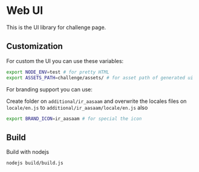 # Web UI

This is the UI library for challenge page.

## Customization

For custom the UI you can use these variables:

```bash
export NODE_ENV=test # for pretty HTML
export ASSETS_PATH=challenge/assets/ # for asset path of generated ui
```

For branding support you can use:

Create folder on `additional/ir_aasaam` and overwrite the locales files on `locale/en.js` to `additional/ir_aasaam/locale/en.js` also

```bash
export BRAND_ICON=ir_aasaam # for special the icon
```

## Build

Build with nodejs

```bash
nodejs build/build.js
```
